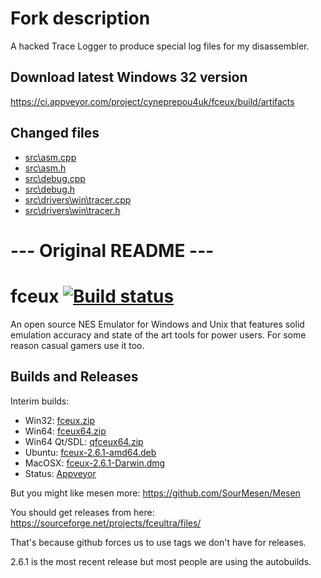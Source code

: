 # Fork description

A hacked Trace Logger to produce special log files for my disassembler.

## Download latest Windows 32 version

https://ci.appveyor.com/project/cyneprepou4uk/fceux/build/artifacts

## Changed files
* [src\asm.cpp](https://github.com/cyneprepou4uk/fceux/blob/master/src/asm.cpp)
* [src\asm.h](https://github.com/cyneprepou4uk/fceux/blob/master/src/asm.h)
* [src\debug.cpp](https://github.com/cyneprepou4uk/fceux/blob/master/src/debug.cpp)
* [src\debug.h](https://github.com/cyneprepou4uk/fceux/blob/master/src/debug.h)
* [src\drivers\win\tracer.cpp](https://github.com/cyneprepou4uk/fceux/blob/master/src/drivers/win/tracer.cpp)
* [src\drivers\win\tracer.h](https://github.com/cyneprepou4uk/fceux/blob/master/src/drivers/win/tracer.h)



# --- Original README ---

# fceux [![Build status](https://ci.appveyor.com/api/projects/status/github/TASEmulators/fceux?branch=master&svg=true)](https://ci.appveyor.com/project/zeromus/fceux)

An open source NES Emulator for Windows and Unix that features solid emulation accuracy and state of the art tools for power users. For some reason casual gamers use it too.

## Builds and Releases

Interim builds:
* Win32: [fceux.zip](https://ci.appveyor.com/api/projects/zeromus/fceux/artifacts/fceux.zip?branch=master&job=Windows%2032)
* Win64: [fceux64.zip](https://ci.appveyor.com/api/projects/zeromus/fceux/artifacts/fceux64.zip?branch=master&job=Windows%2064)
* Win64 Qt/SDL: [qfceux64.zip](https://ci.appveyor.com/api/projects/zeromus/fceux/artifacts/qfceux64.zip?branch=master&job=Win64%20Qt)
* Ubuntu: [fceux-2.6.1-amd64.deb](https://ci.appveyor.com/api/projects/zeromus/fceux/artifacts/fceux-2.6.1-amd64.deb?branch=master&job=Ubuntu)
* MacOSX: [fceux-2.6.1-Darwin.dmg](https://ci.appveyor.com/api/projects/zeromus/fceux/artifacts/fceux-2.6.1-Darwin.dmg?branch=master&job=MacOS)
* Status: [Appveyor](https://ci.appveyor.com/project/zeromus/fceux/)

But you might like mesen more: https://github.com/SourMesen/Mesen 

You should get releases from here: https://sourceforge.net/projects/fceultra/files/

That's because github forces us to use tags we don't have for releases.

2.6.1 is the most recent release but most people are using the autobuilds.

